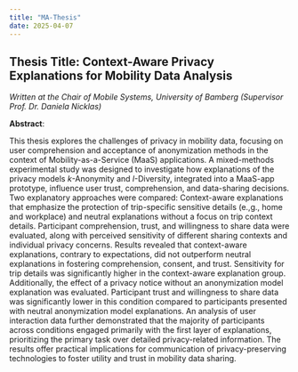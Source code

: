 ```yaml
---
title: "MA-Thesis"
date: 2025-04-07
---
```

## Thesis Title: Context-Aware Privacy Explanations for Mobility Data Analysis

*Written at the Chair of Mobile Systems, University of Bamberg (Supervisor Prof. Dr. Daniela Nicklas)*

**Abstract**: 

This thesis explores the challenges  of privacy in mobility data, focusing on user comprehension and acceptance of anonymization methods in the context of Mobility-as-a-Service (MaaS) applications. A mixed-methods experimental study was designed to investigate how explanations of the privacy models $k$-Anonymity and $l$-Diversity, integrated into a MaaS-app prototype, influence user trust, comprehension, and data-sharing decisions. Two explanatory approaches were compared: Context-aware explanations that emphasize the protection of trip-specific sensitive details (e.\,g., home and workplace) and neutral explanations without a focus on trip context details. Participant comprehension, trust, and willingness to share data were evaluated, along with perceived sensitivity of different sharing contexts and individual privacy concerns. Results revealed that context-aware explanations, contrary to expectations, did not outperform neutral explanations in fostering comprehension, consent, and trust. Sensitivity for trip details was significantly higher in the context-aware explanation group. Additionally, the effect of a privacy notice without an anonymization model explanation was evaluated. Participant trust and willingness to share data was significantly lower in this condition compared to participants presented with neutral anonymization model explanations. An analysis of user interaction data further demonstrated that the majority of participants across conditions engaged primarily with the first layer of explanations, prioritizing the primary task over detailed privacy-related information. The results offer practical implications for communication of privacy-preserving technologies to foster utility and trust in mobility data sharing.
